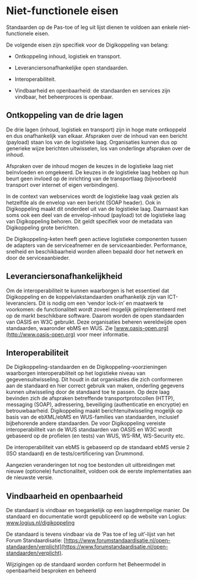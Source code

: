 # Niet-functionele eisen

Standaarden op de Pas-toe of leg uit lijst dienen te voldoen aan enkele niet-functionele eisen.

De volgende eisen zijn specifiek voor de Digikoppeling van belang:

- Ontkoppeling inhoud, logistiek en transport.

- Leveranciersonafhankelijke open standaarden.

- Interoperabiliteit.

- Vindbaarheid en openbaarheid: de standaarden en services zijn vindbaar, het beheerproces is openbaar.

## Ontkoppeling van de drie lagen

De drie lagen (inhoud, logistiek en transport) zijn in hoge mate ontkoppeld en dus onafhankelijk van elkaar. Afspraken over de inhoud van een bericht (payload) staan los van de logistieke laag. Organisaties kunnen dus op generieke wijze berichten uitwisselen, los van onderlinge afspraken over de inhoud.

Afspraken over de inhoud mogen de keuzes in de logistieke laag niet beïnvloeden en omgekeerd. De keuzes in de logistieke laag hebben op hun beurt geen invloed op de inrichting van de transportlaag (bijvoorbeeld transport over internet of eigen verbindingen).

In de context van webservices wordt de logistieke laag vaak gezien als hetzelfde als de envelop van een bericht (SOAP header). Ook in Digikoppeling maakt dit onderdeel uit van de logistieke laag. Daarnaast kan soms ook een deel van de envelop-inhoud (payload) tot de logistieke laag van Digikoppeling behoren. Dit geldt specifiek voor de metadata van Digikoppeling grote berichten.

De Digikoppeling-keten heeft geen actieve logistieke componenten tussen de adapters van de serviceafnemer en de serviceaanbieder. Performance, snelheid en beschikbaarheid worden alleen bepaald door het netwerk en door de serviceaanbieder.

## Leveranciersonafhankelijkheid

Om de interoperabiliteit te kunnen waarborgen is het essentieel dat
Digikoppeling en de koppelvlakstandaarden onafhankelijk zijn van
ICT-leveranciers. Dit is nodig om een ‘vendor lock-in’ en maatwerk te voorkomen: de functionaliteit wordt zoveel mogelijk geïmplementeerd met op de markt beschikbare software. Daarom worden de open standaarden van OASIS en W3C gebruikt. Deze organisaties beheren wereldwijde open standaarden, waaronder ebMS en WUS. Zie [www.oasis-open.org](http://www.oasis-open.org) voor meer informatie.

## Interoperabiliteit

De Digikoppeling-standaarden en de Digikoppeling-voorzieningen waarborgen interoperabiliteit op het logistieke niveau van gegevensuitwisseling. Dit houdt in dat organisaties die zich conformeren aan de standaard en hier correct gebruik van maken, onderling gegevens kunnen uitwisseling door de standaard toe te passen. Op deze laag bevinden zich de afspraken betreffende transportprotocollen (HTTP), messaging (SOAP), adressering, beveiliging
(authenticatie en encryptie) en betrouwbaarheid. Digikoppeling maakt berichtenuitwisseling mogelijk op basis van de ebXML/ebMS en WUS-families van standaarden, inclusief bijbehorende andere standaarden. De voor Digikoppeling vereiste interoperabiliteit van de WUS standaarden van OASIS en W3C wordt gebaseerd op de profielen (en tests) van WUS, WS-RM, WS-Security etc.

De interoperabiliteit van ebMS is gebaseerd op de standaard ebMS versie 2 (ISO standaard) en de tests/certificering van Drummond.

Aangezien veranderingen tot nog toe bestonden uit uitbreidingen met nieuwe
(optionele) functionaliteit, voldoen ook de eerste implementaties aan de nieuwste versie.

## Vindbaarheid en openbaarheid

De standaard is vindbaar en toegankelijk op een laagdrempelige manier. De standaard en documentatie wordt gepubliceerd op de website van Logius: www.logius.nl/digikoppeling

De standaard is tevens vindbaar via de ‘Pas toe of leg uit’-lijst van het Forum
Standaardisatie: [https://www.forumstandaardisatie.nl/open-standaarden/verplicht](https://www.forumstandaardisatie.nl/open-standaarden/verplicht).

Wijzigingen op de standaard worden conform het Beheermodel in openbaarheid besproken en beheerd
